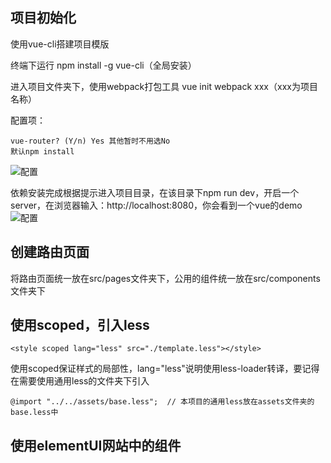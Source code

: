 ## 项目初始化
使用vue-cli搭建项目模版

终端下运行 npm install -g vue-cli（全局安装）

进入项目文件夹下，使用webpack打包工具 vue init webpack xxx（xxx为项目名称）

配置项：
```
vue-router? (Y/n) Yes 其他暂时不用选No
默认npm install
```
![配置](https://i.loli.net/2018/08/10/5b6d627b5c523.png)

依赖安装完成根据提示进入项目目录，在该目录下npm run dev，开启一个server，在浏览器输入：http://localhost:8080，你会看到一个vue的demo
![配置](https://i.loli.net/2018/08/10/5b6d62810f322.png)
## 创建路由页面
将路由页面统一放在src/pages文件夹下，公用的组件统一放在src/components文件夹下
## 使用scoped，引入less
```
<style scoped lang="less" src="./template.less"></style>
```
使用scoped保证样式的局部性，lang="less"说明使用less-loader转译，要记得在需要使用通用less的文件夹下引入
```
@import "../../assets/base.less";  // 本项目的通用less放在assets文件夹的base.less中
```
## 使用elementUI网站中的组件

